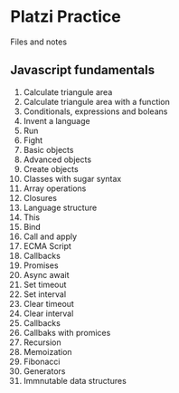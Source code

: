 # Platzi Practice
Files and notes

## Javascript fundamentals
1. Calculate triangule area
1. Calculate triangule area with a function
1. Conditionals, expressions and boleans
1. Invent a language
1. Run
1. Fight
1. Basic objects
1. Advanced objects
1. Create objects
1. Classes with sugar syntax
1. Array operations
1. Closures
1. Language structure
1. This
1. Bind
1. Call and apply
1. ECMA Script
1. Callbacks
1. Promises
1. Async await
1. Set timeout
1. Set interval
1. Clear timeout
1. Clear interval
1. Callbacks
1. Callbaks with promices
1. Recursion
1. Memoization
1. Fibonacci
1. Generators
1. Immnutable data structures


